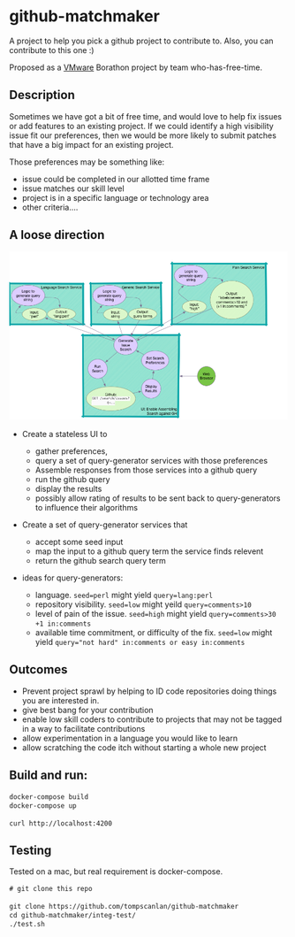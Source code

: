 # github-matchmaker

A project to help you pick a github project to contribute to.  Also, you can contribute to this one :)

Proposed as a [VMware](http://www.vmware.com) Borathon project by team who-has-free-time.


## Description
Sometimes we have got a bit of free time, and would love to help fix issues
or add features to an existing project.
If we could identify a high visibility issue fit our preferences,
then we would be more likely to submit patches that have a big
impact for an existing project.

Those preferences may be something like:
* issue could be completed in our allotted time frame
* issue matches our skill level
* project is in a specific language or technology area
* other criteria....

## A loose direction

![services diagram](./github-matcher.png)

* Create a stateless UI to 
    * gather preferences, 
    * query a set of query-generator services with those preferences
    * Assemble responses from those services into a github query
    * run the github query
    * display the results
    * possibly allow rating of results to be sent back to query-generators to influence
      their algorithms 
      
* Create a set of query-generator services that
    * accept some seed input
    * map the input to a github query term the service finds relevent
    * return the github search query term
     
* ideas for query-generators:
  * language.  `seed=perl` might yield `query=lang:perl`
  * repository visibility. `seed=low` might yeild `query=comments>10`
  * level of pain of the issue. `seed=high` might yield `query=comments>30 +1 in:comments` 
  * available time commitment, or difficulty of the fix. `seed=low` might yield `query="not hard" in:comments or easy in:comments`


## Outcomes
* Prevent project sprawl by helping to ID code repositories doing things you are interested in. 
* give best bang for your contribution 
* enable low skill coders to contribute to projects that may not be tagged in a way to facilitate contributions 
* allow experimentation in a language you would like to learn 
* allow scratching the code itch without starting a whole new project


## Build and run:

```
docker-compose build
docker-compose up

curl http://localhost:4200
```

## Testing
Tested on a mac, but real requirement is docker-compose.

```
# git clone this repo

git clone https://github.com/tompscanlan/github-matchmaker
cd github-matchmaker/integ-test/
./test.sh

```

